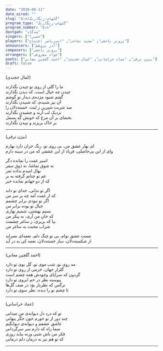 ```yaml
---
date: "2010-09-11"
date_aired: ""
slug: "گلهای-رنگارنگ/۵۱۸"
program_type: "گلهای-رنگارنگ"
program_number: "۵۱۸"
dastgah: "سه‌گاه"
singers: ["حمیرا"]
players: ["پرویز یاحقی", "مجید نجاحی", "امیرناصر افتتاح"]
announcers: ["آذر پژوهش"]
composers: ["پرویز یاحقی"]
arrangers: ["جواد معروفی"]
poets: ["بیژن ترقی", "عماد خراسانی", "کمال خجندی", "احمد گلچین معانی"]
draft: false
---
```


(کمال خجندی)  

ما را گلی از روی تو چیدن نگذارند  
چیدن چه خیال است، که دیدن نگذارند  
گفتم شنود مژده‌ی دیدار تو گوشم  
آن نیز شنیدم، که شنیدن نگذارند  
صد شربت شیرین ز لبت، خسته‌دلان را  
نزدیک لب آرند و چشیدن نگذارند  
بخشای بر آن مرغ که خونش گَهِ بِسمل  
بر خاک بریزند و تپیدن نگذارند  

---  

(بیژن ترقی)  

ای بهار عشق من، بی روی تو، رنگ خزان دارد بهارم  
وای از این بی‌حاصلی، فریاد از این عشقی که من در سینه دارم  

اسیر غمت را نمانده دگر  
نه شوق تماشا، نه ذوق سفر  
نهال امیدم نداده ثمر  
غم تو چنانم گرفته به بر  
که از دو جهانم نمانده خبر  

اگر تو ندانی، خدای تو داند  
که از غمت آمد چه بر سر من  
اگر تو نبودی برابر چشمم  
خیال تو بوده برابر من  
نسیم بهشتی، شمیم بهاری  
که جانِ من آری، به پیکر من  
بیا که بریزی، ز ساغر چشمت  
شراب محبت به ساغر من    

مست عشق توام، بی تو چنگ دلم، نغمه‌ای نسراید  
از شکسته‌دلان، ساز خسته‌دلان، نغمه کی به در آید  

---  

(احمد گلچین معانی)  

مه روی تو، شب موی تو، گل بوی تو دارد  
گلزار جهان، خرمی از روی تو دارد  
گردون که سراپای وجودش همه چشم است  
پیوسته نظر در خم ابروی تو دارد  
نرگس که نظرباز بوَد در صف گل‌ها  
تا چشم تو را دیده، نظر سوی تو دارد  

---  

(عماد خراسانی)  

تو که درد دل دیوانه‌ی من میدانی  
چند دور از تو خورم خون جگر پنهانی  
عاشق عشقم و دیوانه‌ی دیوانگیم  
منما راه که دارم سر سرگردانی  
فکر من باش شبی ورنه بیاید روزی  
که تو هم نیز به درمان دلم درمانی  

---
